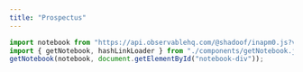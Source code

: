 ```yaml
---
title: "Prospectus"
---
```

```js
import notebook from "https://api.observablehq.com/@shadoof/inapm0.js?v=3";
import { getNotebook, hashLinkLoader } from "./components/getNotebook.js";
getNotebook(notebook, document.getElementById("notebook-div"));
```
<div id="notebook-div"></div>